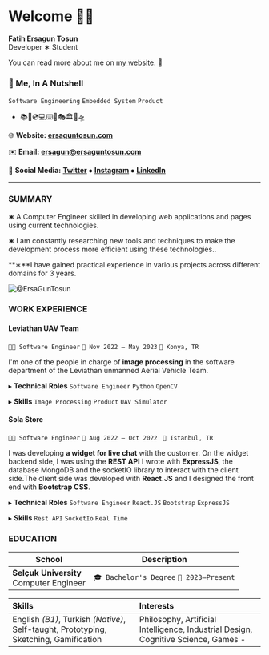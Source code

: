 

# Welcome 👋🏻

  

**Fatih Ersagun Tosun**  <br>Developer ∗ Student

  

You can read more about me on [my website](https://ersaguntosun.com/). 🤩

  

### 🌰 Me, In A Nutshell

`Software Engineering`  `Embedded System`  `Product`  

- 📚💸💿💻⌨️🎨🎭🏛🗽🛸

 
🌐 **Website: [ersaguntosun.com](https://ersaguntosun.com/)**  <br>

✉️ **Email: [ersagun@ersaguntosun.com ](mailto:ersagun@ersaguntosun.com)**  <br>

👥 **Social Media:**  **[Twitter](https://twitter.com/ErsaGunTosun)** ⦁ [**Instagram**](https://www.instagram.com/ersaguntosun/) ⦁ [**LinkedIn**](https://www.linkedin.com/in/fatihetosun/)  <br>

  

<hr/>

  

### SUMMARY

  

**∗**  A Computer Engineer skilled in developing web applications and pages using current technologies.<br>

**∗** I am constantly researching new tools and techniques to make the development process more efficient using these technologies..<br>

**∗**I have gained practical experience in various projects across different domains for 3 years. <br>

<img  src="https://ghchart.rshah.org/50bb50/ErsaGunTosun"  alt="@ErsaGunTosun">

  

### WORK EXPERIENCE

  

#### **Leviathan UAV Team**

  

`👨‍💻 Software Engineer`  `📅 Nov 2022 – May 2023`  `📍 Konya, TR`

  
I'm one of the people in charge of **image processing** in the software department of the Leviathan unmanned Aerial Vehicle Team.

▸ **Technical Roles**  `Software Engineer`  `Python`  `OpenCV`   <br>

▸ **Skills**  `Image Processing`  `Product`  `UAV Simulator`  <br>

#### **Sola Store**

 

`👨‍💻 Software Engineer`  `📅 Aug 2022 – Oct 2022 `  `📍 Istanbul, TR`

  
I was developing **a widget for live chat** with the customer. On the widget backend side, I was using the **REST API** I wrote with **ExpressJS**, the database MongoDB and the socketIO library to interact with the client side.The client side was developed with **React.JS** and I designed the front end with **Bootstrap CSS**.

▸ **Technical Roles**  `Software Engineer`  `React.JS`  `Bootstrap`
`ExpressJS`   <br>

▸ **Skills**   `Rest API`  `SocketIo`  `Real Time`  <br>
  

### **EDUCATION**


| School                                       | Description                                    |
| ---------------------------------------------| ---------------------------------------------- |
| **Selçuk University**<br />Computer Engineer | `🎓 Bachelor's Degree` `📅 2023–Present`      |


| Skills                                                       | Interests                                                    |
| :----------------------------------------------------------- | :----------------------------------------------------------- |
| English *(B1)*, Turkish *(Native)*, Self-taught, Prototyping, Sketching, Gamification | Philosophy, Artificial Intelligence, Industrial Design, Cognitive Science, Games - |
